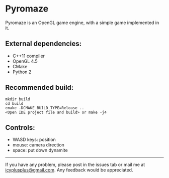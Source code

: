 Pyromaze
=============

Pyromaze is an OpenGL game engine, with a simple game implemented in it.


External dependencies:
----------------------
* C++11 compiler
* OpenGL 4.5
* CMake
* Python 2

Recommended build:
------------------
```
mkdir build
cd build
cmake -DCMAKE_BUILD_TYPE=Release ..
<Open IDE project file and build> or make -j4
```

Controls:
----------------------------------------------------
* WASD keys: position
* mouse: camera direction
* space: put down dynamite


----------------------
If you have any problem, please post in the issues tab or mail me at icyplusplus@gmail.com. Any feedback would be appreciated.

